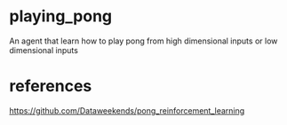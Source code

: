 # playing_pong
An agent that learn how to play pong from high dimensional inputs or low dimensional inputs

# references
https://github.com/Dataweekends/pong_reinforcement_learning
